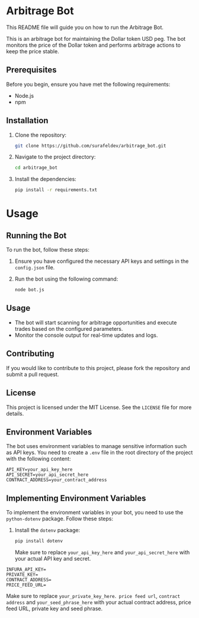 # Arbitrage Bot

This README file will guide you on how to run the Arbitrage Bot.

This is an arbitrage bot for maintaining the Dollar token USD peg. The bot monitors the price of the Dollar token and performs arbitrage actions to keep the price stable.

## Prerequisites

Before you begin, ensure you have met the following requirements:

- Node.js
- npm

## Installation

1. Clone the repository:
   ```sh
   git clone https://github.com/surafeldev/arbitrage_bot.git
   ```
2. Navigate to the project directory:
   ```sh
   cd arbitrage_bot
   ```
3. Install the dependencies:
   ```sh
   pip install -r requirements.txt
   ```

# Usage

## Running the Bot

To run the bot, follow these steps:

1. Ensure you have configured the necessary API keys and settings in the `config.json` file.

2. Run the bot using the following command:
   ```sh
   node bot.js
   ```

## Usage

- The bot will start scanning for arbitrage opportunities and execute trades based on the configured parameters.
- Monitor the console output for real-time updates and logs.

## Contributing

If you would like to contribute to this project, please fork the repository and submit a pull request.

## License

This project is licensed under the MIT License. See the `LICENSE` file for more details.

## Environment Variables

The bot uses environment variables to manage sensitive information such as API keys. You need to create a `.env` file in the root directory of the project with the following content:

```env
API_KEY=your_api_key_here
API_SECRET=your_api_secret_here
CONTRACT_ADDRESS=your_contract_address
```

## Implementing Environment Variables

To implement the environment variables in your bot, you need to use the `python-dotenv` package. Follow these steps:

1. Install the `dotenv` package:

   ```sh
   pip install dotenv
   ```

   Make sure to replace `your_api_key_here` and `your_api_secret_here` with your actual API key and secret.

```env
INFURA_API_KEY=
PRIVATE_KEY=
CONTRACT_ADDRESS=
PRICE_FEED_URL=
```

Make sure to replace `your_private_key_here`.` price feed url`, `contract address` and `your_seed_phrase_here` with your actual contract address, price feed URL, private key and seed phrase.
